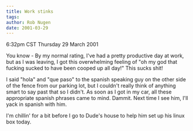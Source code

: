 ```yaml
---
title: Work stinks
tags: 
author: Rob Nugen
date: 2001-03-29
---
```


<title>Work stinks</title>
<p class=date>6:32pm CST Thursday 29 March 2001</p>

<p>You know - By my normal rating, I've had a pretty productive day
at work, but as I was leaving, I got this overwhelming feeling of "oh
my god that fucking sucked to have been cooped up all day!"  This
sucks shit!</p>

<p>I said "hola" and "que paso" to the spanish speaking guy on the
other side of the fence from our parking lot, but I couldn't really
think of anything smart to say past that so I didn't.  As soon as I
got in my car, all these appropriate spanish phrases came to mind.
Dammit.  Next time I see him, I'll yack in spanish with him.</p>

<p>I'm chillin' for a bit before I go to Dude's house to help him set
up his linux box today.</p>

